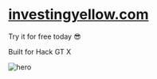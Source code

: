 # [investingyellow.com](https://investingyellow.com)
Try it for free today 😎

Built for Hack GT X

![hero](https://github.com/noahgsolomon/InvestingYellow/assets/111200060/bcbf06ba-46c7-4361-b7b3-4df0bc0d751c)
